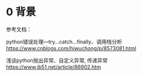 # 0 背景


参考文档：

python错误处理—try…catch…finally、调用栈分析   https://www.cnblogs.com/hiwuchong/p/8573081.html

浅谈python抛出异常、自定义异常, 传递异常   https://www.jb51.net/article/86902.htm